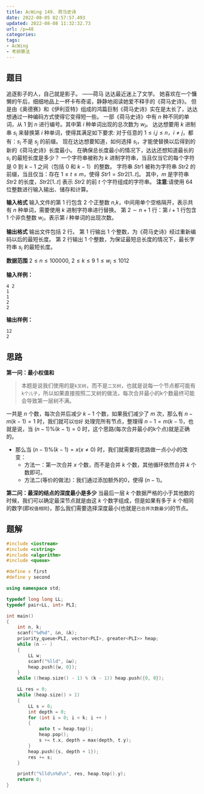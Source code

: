 ```yaml
---
title: AcWing 149. 荷马史诗
date: 2022-08-05 02:57:57.493
updated: 2022-08-08 11:32:32.73
url: /p=48
categories: 
tags: 
- AcWing
- 考研算法
---
```


## 题目
追逐影子的人，自己就是影子。 ——荷马
达达最近迷上了文学。
她喜欢在一个慵懒的午后，细细地品上一杯卡布奇诺，静静地阅读她爱不释手的《荷马史诗》。
但是由《奥德赛》和《伊利亚特》组成的鸿篇巨制《荷马史诗》实在是太长了，达达想通过一种编码方式使得它变得短一些。
一部《荷马史诗》中有 $n$ 种不同的单词，从 $1$ 到 $n$ 进行编号。其中第 $i$ 种单词出现的总次数为 $w_i$。
达达想要用 $k$ 进制串 $s_i$ 来替换第 $i$ 种单词，使得其满足如下要求:
对于任意的 $1≤i$,$j≤n$，$i≠j$，都有：$s_i$ 不是 $s_j$ 的前缀。
现在达达想要知道，如何选择 $s_i$，才能使替换以后得到的新的《荷马史诗》长度最小。
在确保总长度最小的情况下，达达还想知道最长的 $s_i$ 的最短长度是多少？
一个字符串被称为 $k$ 进制字符串，当且仅当它的每个字符是 $0$ 到 $k−1$ 之间（包括 $0$ 和 $k−1$）的整数。
字符串 $Str1$ 被称为字符串 $Str2$ 的前缀，当且仅当：存在 $1≤t≤m$，使得 $Str1=Str2[1..t]$。
其中，$m$ 是字符串 $Str2$ 的长度，$Str2[1..t]$ 表示 $Str2$ 的前 $t$ 个字符组成的字符串。
**注意**:请使用 $64$ 位整数进行输入输出、储存和计算。

**输入格式**
输入文件的第 $1$ 行包含 $2$ 个正整数 $n$,$k$，中间用单个空格隔开，表示共有 $n$ 种单词，需要使用 $k$ 进制字符串进行替换。
第 $2∼n+1$ 行：第 $i+1$ 行包含 $1$ 个非负整数 $w_i$，表示第 $i$ 种单词的出现次数。

**输出格式**
输出文件包括 $2$ 行。
第 $1$ 行输出 $1$ 个整数，为《荷马史诗》经过重新编码以后的最短长度。
第 $2$ 行输出 $1$ 个整数，为保证最短总长度的情况下，最长字符串 $s_i$ 的最短长度。

**数据范围**
$2≤n≤100000$,
$2≤k≤9$
$1≤w_i≤1012$

**输入样例：**
```
4 2
1
1
2
2
```

**输出样例：**
```
12
2
```

## 思路
**第一问：最小权值和**
> 本题是说我们使用的是`k叉树`，而不是`二叉树`，也就是说每一个节点都可能有`k个儿子`，所以如果直接按照二叉树的做法，每次合并最小的k个数最终可能会导致第一层树不满。

一共是 $n$ 个数，每次合并后减少 $k-1$ 个数，如果我们减少了 $m$ 次，那么有 $n-m(k-1)=1$ 时，我们就可以`恰好` 处理完所有节点，整理得 $n-1=m(k-1)$，也就是说，当 $(n-1)\%(k-1)=0$ 时，这个思路(每次合并最小的k个点)就是正确的。
- 那么当 $(n-1)\%(k-1)=x(x≠0)$ 时，我们就需要将思路做一点小小的改变：
	- 方法一：第一次合并 $x$ 个数，而不是合并 $k$ 个数，其他循环依然合并 $k$ 个数即可。
	- 方法二(等价的做法)：我们通过添加额外的0，使得 $(n-1)%(k-1)=0$。

**第二问：最深的结点的深度最小是多少**
当最后一层 $k$ 个数据严格的小于其他数的时候，我们可以确定最深节点就是由这 $k$ 个数字组成，但是如果有多于 $k$ 个相同的数字(即`权值相同`)，那么我们需要选择深度最小(也就是`已合并次数最少`)的节点。

## 题解
```cpp
#include <iostream>
#include <cstring>
#include <algorithm>
#include <queue>

#define x first
#define y second

using namespace std;

typedef long long LL;
typedef pair<LL, int> PLI;

int main()
{
    int n, k;
    scanf("%d%d", &n, &k);
    priority_queue<PLI, vector<PLI>, greater<PLI>> heap;
    while (n -- )
    {
        LL w;
        scanf("%lld", &w);
        heap.push({w, 0});
    }
    while ((heap.size() - 1) % (k - 1)) heap.push({0, 0});

    LL res = 0;
    while (heap.size() > 1)
    {
        LL s = 0;
        int depth = 0;
        for (int i = 0; i < k; i ++ )
        {
            auto t = heap.top();
            heap.pop();
            s += t.x, depth = max(depth, t.y);
        }
        heap.push({s, depth + 1});
        res += s;
    }

    printf("%lld\n%d\n", res, heap.top().y);
    return 0;
}
```